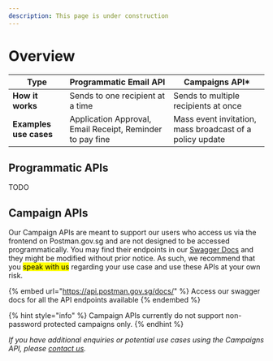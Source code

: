 ```yaml
---
description: This page is under construction
---
```


# Overview

| Type                   | Programmatic Email API                                    | Campaigns API\*                                          |
| ---------------------- | --------------------------------------------------------- | -------------------------------------------------------- |
| **How it works**       | Sends to one recipient at a time                          | Sends to multiple recipients at once                     |
| **Examples use cases** | Application Approval, Email Receipt, Reminder to pay fine | Mass event invitation, mass broadcast of a policy update |

## Programmatic APIs

TODO

## Campaign APIs

Our Campaign APIs are meant to support our users who access us via the frontend on Postman.gov.sg and are not designed to be accessed programmatically. You may find their endpoints in our [Swagger Docs](https://api.postman.gov.sg/docs/) and they might be modified without prior notice. As such, we recommend that you <mark style="background-color:yellow;">speak with us</mark> regarding your use case and use these APIs at your own risk.

{% embed url="https://api.postman.gov.sg/docs/" %}
Access our swagger docs for all the API endpoints available
{% endembed %}

{% hint style="info" %}
Campaign APIs currently do not support non-password protected campaigns only.
{% endhint %}

_If you have additional enquiries or potential use cases using the Campaigns API, please_ [_contact us_](https://go.gov.sg/postman-contact-us)_._&#x20;
